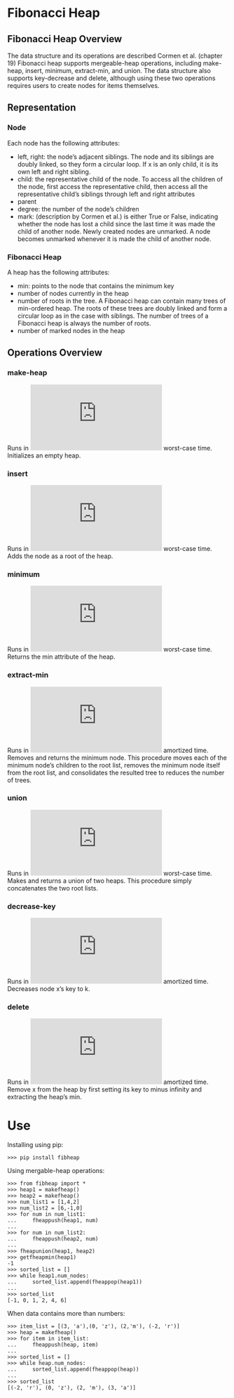 # Fibonacci Heap

## Fibonacci Heap Overview

The data structure and its operations are described Cormen et al. (chapter 19) Fibonacci heap supports mergeable-heap operations, including make-heap, insert, minimum, extract-min, and union. The data structure also supports key-decrease and delete, although using these two operations requires users to create nodes for items themselves.

## Representation 

### Node
Each node has the following attributes:
- left, right: the node’s adjacent siblings. The node and its siblings are doubly linked, so they form a circular loop. If x is an only child, it is its own left and right sibling.
- child: the representative child of the node. To access all the children of the node, first access the representative child, then access all the representative child’s siblings through left and right attributes
- parent
- degree: the number of the node’s children
- mark: (description by Cormen et al.) is either True or False, indicating whether the node has lost a child since the last time it was made the child of another node. Newly created nodes are unmarked. A node becomes unmarked whenever it is made the child of another node. 

### Fibonacci Heap
A heap has the following attributes:
- min: points to the node that contains the minimum key
- number of nodes currently in the heap
- number of roots in the tree. A Fibonacci heap can contain many trees of min-ordered heap. The roots of these trees are doubly linked and form a circular loop as in the case with siblings. The number of trees of a Fibonacci heap is always the number of roots.
- number of marked nodes in the heap

## Operations Overview

### make-heap

Runs in ![](https://latex.codecogs.com/gif.latex?%5CTheta%281%29) worst-case time. Initializes an empty heap.

### insert

Runs in ![](https://latex.codecogs.com/gif.latex?%5CTheta%281%29) worst-case time. Adds the node as a root of the heap.

### minimum

Runs in ![](https://latex.codecogs.com/gif.latex?%5CTheta%281%29) worst-case time. Returns the min attribute of the heap.

### extract-min

Runs in ![](https://latex.codecogs.com/gif.latex?O%28log%20%5C%3An%29) amortized time. Removes and returns the minimum node. This procedure moves each of the minimum node’s children to the root list, removes the minimum node itself from the root list, and consolidates the resulted tree to reduces the number of trees.

### union

Runs in ![](https://latex.codecogs.com/gif.latex?%5CTheta%281%29) worst-case time. Makes and returns a union of two heaps. This procedure simply concatenates the two root lists.

### decrease-key

Runs in ![](https://latex.codecogs.com/gif.latex?%5CTheta%281%29) amortized time. Decreases node x’s key to k. 

### delete

Runs in ![](https://latex.codecogs.com/gif.latex?O%28log%20%5C%3An%29) amortized time. Remove x from the heap by first setting its key to minus infinity and extracting the heap’s min.

# Use
Installing using pip:
```console
>>> pip install fibheap
```
Using mergable-heap operations:
```console
>>> from fibheap import *
>>> heap1 = makefheap()
>>> heap2 = makefheap()
>>> num_list1 = [1,4,2]
>>> num_list2 = [6,-1,0]
>>> for num in num_list1:
...     fheappush(heap1, num)
... 
>>> for num in num_list2:
...     fheappush(heap2, num)
... 
>>> fheapunion(heap1, heap2)
>>> getfheapmin(heap1)
-1
>>> sorted_list = []
>>> while heap1.num_nodes:
...     sorted_list.append(fheappop(heap1))
... 
>>> sorted_list
[-1, 0, 1, 2, 4, 6]
```

When data contains more than numbers:
```console
>>> item_list = [(3, 'a'),(0, 'z'), (2,'m'), (-2, 'r')]
>>> heap = makefheap()
>>> for item in item_list:
...     fheappush(heap, item)
... 
>>> sorted_list = []
>>> while heap.num_nodes:
...     sorted_list.append(fheappop(heap))
... 
>>> sorted_list
[(-2, 'r'), (0, 'z'), (2, 'm'), (3, 'a')]
```
